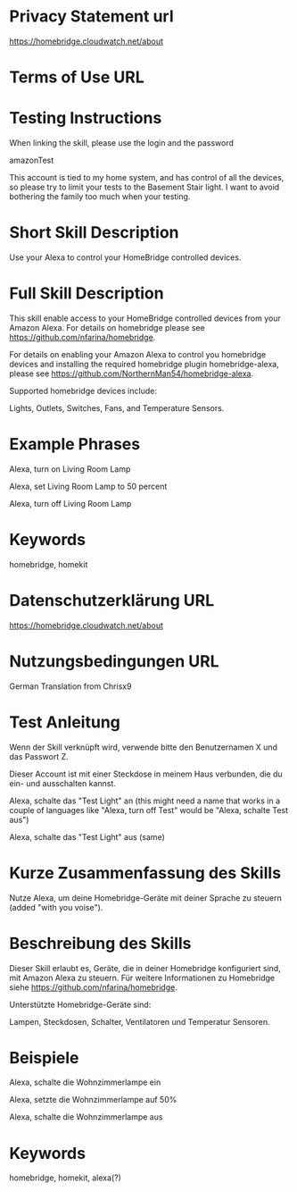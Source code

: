 # Privacy Statement url

https://homebridge.cloudwatch.net/about

# Terms of Use URL



# Testing Instructions

When linking the skill, please use the login and the password

amazonTest

This account is tied to my home system, and has control of all the devices, so please try to limit your tests to the Basement Stair light.  I want to avoid bothering the family too much when your testing.

# Short Skill Description

Use your Alexa to control your HomeBridge controlled devices.

# Full Skill Description

This skill enable access to your HomeBridge controlled devices from your Amazon Alexa.  For details on homebridge please see https://github.com/nfarina/homebridge.

For details on enabling your Amazon Alexa to control you homebridge devices and installing the required homebridge plugin homebridge-alexa, please see https://github.com/NorthernMan54/homebridge-alexa.

Supported homebridge devices include:

Lights, Outlets, Switches, Fans, and Temperature Sensors.

# Example Phrases

Alexa, turn on Living Room Lamp

Alexa, set Living Room Lamp to 50 percent

Alexa, turn off Living Room Lamp

# Keywords

homebridge, homekit

# Datenschutzerklärung URL

https://homebridge.cloudwatch.net/about

# Nutzungsbedingungen URL

German Translation from Chrisx9

# Test Anleitung

Wenn der Skill verknüpft wird, verwende bitte den Benutzernamen X und das Passwort Z.

Dieser Account ist mit einer Steckdose in meinem Haus verbunden, die du ein- und ausschalten kannst.

Alexa, schalte das "Test Light" an (this might need a name that works in a couple of languages like "Alexa, turn off Test" would be "Alexa, schalte Test aus")

Alexa, schalte das "Test Light" aus (same)


# Kurze Zusammenfassung des Skills

Nutze Alexa, um deine Homebridge-Geräte mit deiner Sprache zu steuern (added "with you voise").

# Beschreibung des Skills

Dieser Skill erlaubt es, Geräte, die in deiner Homebridge konfiguriert sind, mit Amazon Alexa zu steuern. Für weitere Informationen zu Homebridge siehe https://github.com/nfarina/homebridge.

Unterstützte Homebridge-Geräte sind:

Lampen, Steckdosen, Schalter, Ventilatoren und Temperatur Sensoren.


# Beispiele

Alexa, schalte die Wohnzimmerlampe ein

Alexa, setzte die Wohnzimmerlampe auf 50%

Alexa, schalte die Wohnzimmerlampe aus

# Keywords

homebridge, homekit, alexa(?)
